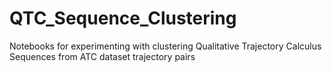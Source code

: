 # QTC_Sequence_Clustering
Notebooks for experimenting with clustering Qualitative Trajectory Calculus Sequences from ATC dataset trajectory pairs
